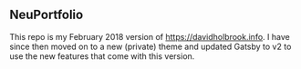 ## NeuPortfolio

This repo is my February 2018 version of https://davidholbrook.info. I have since then moved on to a new (private) theme and updated Gatsby to v2 to use the new features that come with this version.
